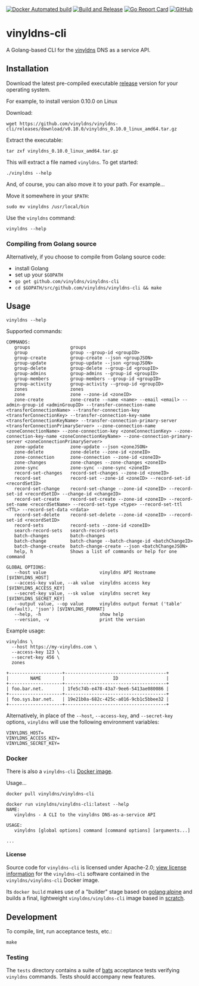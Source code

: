 [![Docker Automated build](https://img.shields.io/docker/automated/vinyldns/vinyldns-cli.svg?style=flat)](https://hub.docker.com/r/vinyldns/vinyldns-cli/)
[![Build and Release](https://github.com/vinyldns/vinyldns-cli/actions/workflows/go.yml/badge.svg)](https://github.com/vinyldns/vinyldns-cli/actions/workflows/go.yml)
[![Go Report Card](https://goreportcard.com/badge/github.com/vinyldns/vinyldns-cli)](https://goreportcard.com/report/github.com/vinyldns/vinyldns-cli)
[![GitHub](https://img.shields.io/github/license/vinyldns/vinyldns-cli)](https://github.com/vinyldns/vinyldns-cli/blob/master/LICENSE)

# vinyldns-cli

A Golang-based CLI for the [vinyldns](https://github.com/vinyldns/vinyldns) DNS as a service API.

## Installation

Download the latest pre-compiled executable [release](https://github.com/vinyldns/vinyldns-cli/releases/latest) version
for your operating system.

For example, to install version 0.10.0 on Linux

Download:

```
wget https://github.com/vinyldns/vinyldns-cli/releases/download/v0.10.0/vinyldns_0.10.0_linux_amd64.tar.gz
```

Extract the executable:

```
tar zxf vinyldns_0.10.0_linux_amd64.tar.gz
```

This will extract a file named `vinyldns`. To get started:

```
./vinyldns --help
```

And, of course, you can also move it to your path. For example...


Move it somewhere in your `$PATH`:

```
sudo mv vinyldns /usr/local/bin
```

Use the `vinyldns` command:

```
vinyldns --help
```

### Compiling from Golang source

Alternatively, if you choose to compile from Golang source code:

* install Golang
* set up your `$GOPATH`
* `go get github.com/vinyldns/vinyldns-cli`
* `cd $GOPATH/src/github.com/vinyldns/vinyldns-cli && make`

## Usage

```
vinyldns --help
```

Supported commands:

```
COMMANDS:
   groups               groups
   group                group --group-id <groupID>
   group-create         group-create --json <groupJSON>
   group-update         group-update --json <groupJSON>
   group-delete         group-delete --group-id <groupID>
   group-admins         group-admins --group-id <groupID>
   group-members        group-members --group-id <groupID>
   group-activity       group-activity --group-id <groupID>
   zones                zones
   zone                 zone --zone-id <zoneID>
   zone-create          zone-create --name <name> --email <email> --admin-group-id <adminGroupID> --transfer-connection-name <transferConnectionName> --transfer-connection-key <transferConnectionKey> --transfer-connection-key-name <transferConnectionKeyName> --transfer-connection-primary-server <transferConnectionPrimaryServer> --zone-connection-name <zoneConnectionName> --zone-connection-key <zoneConnectionKey> --zone-connection-key-name <zoneConnectionKeyName> --zone-connection-primary-server <zoneConnectionPrimaryServer>
   zone-update          zone-update --json <zoneJSON>
   zone-delete          zone-delete --zone-id <zoneID>
   zone-connection      zone-connection --zone-id <zoneID>
   zone-changes         zone-changes --zone-changes <zoneID>
   zone-sync            zone-sync --zone-sync <zoneID>
   record-set-changes   record-set-changes --zone-id <zoneID>
   record-set           record-set --zone-id <zoneID> --record-set-id <recordSetID>
   record-set-change    record-set-change --zone-id <zoneID> --record-set-id <recordSetID> --change-id <changeID>
   record-set-create    record-set-create --zone-id <zoneID> --record-set-name <recordSetName> --record-set-type <type> --record-set-ttl <TTL> --record-set-data <rdata>
   record-set-delete    record-set-delete --zone-id <zoneID> --record-set-id <recordSetID>
   record-sets          record-sets --zone-id <zoneID>
   search-record-sets   search-record-sets
   batch-changes        batch-changes
   batch-change         batch-change --batch-change-id <batchChangeID>
   batch-change-create  batch-change-create --json <batchChangeJSON>
   help, h              Shows a list of commands or help for one command

GLOBAL OPTIONS:
   --host value                    vinyldns API Hostname [$VINYLDNS_HOST]
   --access-key value, --ak value  vinyldns access key [$VINYLDNS_ACCESS_KEY]
   --secret-key value, --sk value  vinyldns secret key [$VINYLDNS_SECRET_KEY]
   --output value, --op value      vinyldns output format ('table' (default), 'json') [$VINYLDNS_FORMAT]
   --help, -h                      show help
   --version, -v                   print the version
```

Example usage:

```
vinyldns \
  --host https://my-vinyldns.com \
  --access-key 123 \
  --secret-key 456 \
  zones

+--------------------+--------------------------------------+
|        NAME        |                  ID                  |
+--------------------+--------------------------------------+
| foo.bar.net.       | 1fe5c74b-e478-43a7-9ee6-5413ae080086 |
+--------------------+--------------------------------------+
| foo.sys.bar.net.   | 19e21b0a-682c-425c-a016-9cb1c5bbee32 |
+--------------------+--------------------------------------+
```

Alternatively, in place of the `--host`, `--access-key`, and `--secret-key` options, `vinyldns` will use the following environment variables:

```
VINYLDNS_HOST=
VINYLDNS_ACCESS_KEY=
VINYLDNS_SECRET_KEY=
```

### Docker

There is also a `vinyldns-cli` [Docker image](https://hub.docker.com/r/vinyldns/vinyldns-cli/).

Usage...

```
docker pull vinyldns/vinyldns-cli
```

```
docker run vinyldns/vinyldns-cli:latest --help
NAME:
   vinyldns - A CLI to the vinyldns DNS-as-a-service API

USAGE:
   vinyldns [global options] command [command options] [arguments...]

...
```

#### License

Source code for `vinyldns-cli` is licensed under Apache-2.0; [view license information](https://github.com/vinyldns/vinyldns-cli/blob/master/LICENSE) for the `vinyldns-cli` software contained in the `vinyldns/vinyldns-cli` Docker image.

Its `docker build` makes use of a "builder" stage based on [golang:alpine](https://hub.docker.com/_/golang) and builds a final, lightweight `vinyldns/vinyldns-cli` image based in [scratch](https://hub.docker.com/_/golang).

## Development

To compile, lint, run acceptance tests, etc.:

```
make
```

### Testing

The `tests` directory contains a suite of [bats](https://github.com/sstephenson/bats) acceptance tests verifying `vinyldns` commands. Tests should accompany new features.
